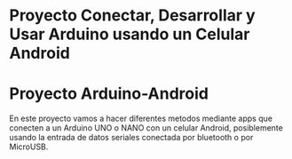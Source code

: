 
# Proyecto Conectar, Desarrollar y Usar Arduino usando un Celular Android

# **Proyecto Arduino-Android**

En este proyecto vamos a hacer diferentes metodos mediante apps que conecten a un Arduino UNO o NANO con un celular Android, posiblemente usando 
la entrada de datos seriales conectada por bluetooth o por MicroUSB.

